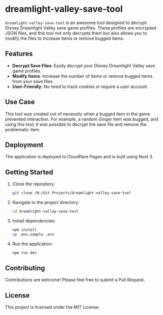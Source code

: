 # dreamlight-valley-save-tool

`dreamlight-valley-save-tool` is an awesome tool designed to decrypt Disney Dreamlight Valley save game profiles. These profiles are encrypted JSON files, and this tool not only decrypts them but also allows you to modify the files to increase items or remove bugged items.

## Features

- **Decrypt Save Files**: Easily decrypt your Disney Dreamlight Valley save game profiles.
- **Modify Items**: Increase the number of items or remove bugged items from your save files.
- **User-Friendly**: No need to track cookies or require a user account.

## Use Case

This tool was created out of necessity when a bugged item in the game prevented interaction. For example, a random Ginger item was bugged, and using this tool, it was possible to decrypt the save file and remove the problematic item.

## Deployment

The application is deployed to Cloudflare Pages and is built using Nuxt 3.

## Getting Started

1. Clone the repository:
   ```sh
   git clone /N:/Git Projects/dreamlight-valley-save-tool
   ```
2. Navigate to the project directory:
   ```sh
   cd dreamlight-valley-save-tool
   ```
3. Install dependencies:
   ```sh
   npm install
   cp .env.sample .env
   ```
4. Run the application:
   ```sh
   npm run dev
   ```

## Contributing

Contributions are welcome! Please feel free to submit a Pull Request.

## License

This project is licensed under the MIT License.
